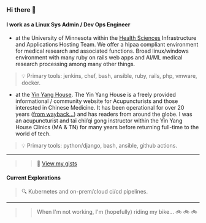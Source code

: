 ### Hi there 👋

#### I work as a Linux Sys Admin / Dev Ops Engineer

- at the University of Minnesota within the [Health Sciences](https://it.umn.edu/services-technologies/find-health-sciences-technology-services) Infrastructure and Applications Hosting Team.  We offer a hipaa compliant environment for medical research and associated functions.  Broad linux/windows environment with many ruby on rails web apps and AI/ML medical research processing among many other things.  

> :bulb: Primary tools: jenkins, chef, bash, ansible, ruby, rails, php, vmware, docker.

- at the [Yin Yang House](https://yinyanghouse.com/).  The Yin Yang House is a freely provided informational / community website for Acupuncturists and those interested in Chinese Medicine.  It has been operational for over 20 years ([from wayback...](https://web.archive.org/web/20021016021511/http://www.yinyanghouse.com/)) and has readers from around the globe.  I was an acupuncturist and tai chi/qi gong instructor within the Yin Yang House Clinics (MA & TN) for many years before returning full-time to the world of tech.

> :bulb: Primary tools:  python/django, bash, ansible, github actions.

***
>> :high_brightness: [View my gists](https://gist.github.com/chaddupuis)

#### Current Explorations
> :mag: Kubernetes and on-prem/cloud ci/cd pipelines.

***
>> When I'm not working, I'm (hopefully) riding my bike... :bike: :bike: :bike:
